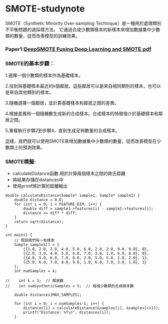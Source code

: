 # SMOTE-studynote

SMOTE（Synthetic Minority Over-sampling Technique）是一種用於處理類別不平衡問題的過採樣方法。
它通過合成少數類樣本的新樣本來增加數據集中少數類的數量，從而改善模型的訓練效果。

### Paper1:[DeepSMOTE Fusing Deep Learning and SMOTE.pdf](https://github.com/Anderson991288/SMOTE-studynote/files/11779355/DeepSMOTE.Fusing.Deep.Learning.and.SMOTE.pdf)



### SMOTE的基本步驟：

1.選擇一個少數類的樣本作為基礎樣本。

2.找到與基礎樣本最近的k個鄰居。這些鄰居可以是來自相同類別的樣本，也可以是來自其他類別的樣本。

3.隨機選擇一個鄰居，並計算基礎樣本和鄰居之間的差異。

4.根據差異和一個隨機數生成新的合成樣本。合成樣本的特徵值介於基礎樣本和鄰居之間。

5.重複執行步驟2到步驟4，直到生成足夠數量的合成樣本。

這樣，我們就可以使用SMOTE來增加數據集中少數類的數量，從而改善模型在少數類上的預測效果。

### SMOTE模擬: 

* calculateDistance函數:用於計算兩個樣本之間的歐氏距離
* 將結果存儲在distances中
* 使用printf將計算的距離輸出
  
```
double calculateDistance(Sample* sample1, Sample* sample2) {
    double distance = 0.0;
    for (int i = 0; i < FEATURE_DIM; i++) {
        double diff = sample1->features[i] - sample2->features[i];
        distance += diff * diff;
    }
    return sqrt(distance);
}

int main() {
    // 假設我們有一些樣本
    Sample samples[] = {
        {{1.0, 2.0, 3.0, 4.0, 5.0, 6.0, 2.0, 2.0, 9.0, 9.0}, 0},
        {{2.0, 3.0, 4.0, 5.0, 6.0, 7.0, 3.0, 1.0, 6.0, 8.0}, 0},
        {{4.0, 5.0, 6.0, 7.0, 8.0, 2.0, 5.0, 5.0, 1.0, 2.0}, 1},
        {{5.0, 6.0, 7.0, 8.0, 9.0, 1.0, 6.0, 7.0, 3.0, 1.0}, 1}
    };
    int numSamples = 4;

//    int k = 3;  // 鄰居數
//    int numSyntheticSamples = 5;  // 每個少數類的合成樣本數

    double distances[MAX_SAMPLES];
    
    for (int i = 0; i < numSamples-1; i++) {
        distances[i] = calculateDistance(&samples[i], &samples[i+1]);
        printf("Distance: %f\n", distances[i]);
    }
```
